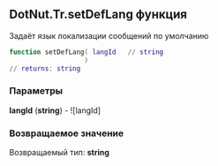 ## DotNut.Tr.setDefLang функция

Задаёт язык локализации сообщений по умолчанию


```lua
function setDefLang( langId   // string
                   )
// returns: string
```


### Параметры

**langId** (**string**) - ![langId]

### Возвращаемое значение

Возвращаемый тип: **string**

